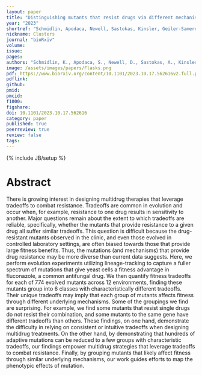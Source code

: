 ```yaml
---
layout: paper
title: "Distinguishing mutants that resist drugs via different mechanisms by examining fitness tradeoffs across hundreds of fluconazole-resistant yeast strains"
year: "2023"
shortref: "Schmidlin, Apodaca, Newell, Sastokas, Kinsler, Geiler-Samerotte, bioRxiv, 2023"
nickname: Clusters
journal: "bioRxiv"
volume: 
issue: 
pages: 
authors: "Schmidlin, K., Apodaca, S., Newell, D., Sastokas, A., Kinsler, G., Geiler-Samerotte, K"
image: /assets/images/papers/Flasks.png
pdf: https://www.biorxiv.org/content/10.1101/2023.10.17.562616v2.full.pdf
pdflink: 
github: 
pmid: 
pmcid: 
f1000: 
figshare: 
doi: 10.1101/2023.10.17.562616
category: paper
published: true
peerreview: true
review: false
tags: 
---
```

{% include JB/setup %}

# Abstract 

There is growing interest in designing multidrug therapies that leverage tradeoffs to combat resistance. Tradeoffs are common in evolution and occur when, for example, resistance to one drug results in sensitivity to another. Major questions remain about the extent to which tradeoffs are reliable, specifically, whether the mutants that provide resistance to a given drug all suffer similar tradeoffs. This question is difficult because the drug-resistant mutants observed in the clinic, and even those evolved in controlled laboratory settings, are often biased towards those that provide large fitness benefits. Thus, the mutations (and mechanisms) that provide drug resistance may be more diverse than current data suggests. Here, we perform evolution experiments utilizing lineage-tracking to capture a fuller spectrum of mutations that give yeast cells a fitness advantage in fluconazole, a common antifungal drug. We then quantify fitness tradeoffs for each of 774 evolved mutants across 12 environments, finding these mutants group into 6 classes with characteristically different tradeoffs. Their unique tradeoffs may imply that each group of mutants affects fitness through different underlying mechanisms. Some of the groupings we find are surprising. For example, we find some mutants that resist single drugs do not resist their combination, and some mutants to the same gene have different tradeoffs than others. These findings, on one hand, demonstrate the difficulty in relying on consistent or intuitive tradeoffs when designing multidrug treatments. On the other hand, by demonstrating that hundreds of adaptive mutations can be reduced to a few groups with characteristic tradeoffs, our findings empower multidrug strategies that leverage tradeoffs to combat resistance. Finally, by grouping mutants that likely affect fitness through similar underlying mechanisms, our work guides efforts to map the phenotypic effects of mutation.